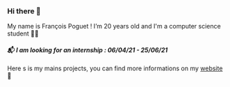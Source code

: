 ### Hi there 👋

My name is François Poguet ! 
I’m 20 years old and I'm a computer science student 👨‍💻

#### 📬 _I am looking for an internship : 06/04/21 - 25/06/21_


Here s is my mains projects, you can find more informations on my [website](https://francois.poguet.com) 🏡

